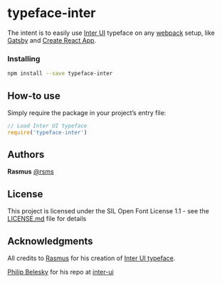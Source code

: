 # typeface-inter

The intent is to easily use [Inter UI](https://github.com/rsms/inter/) typeface on any [webpack](https://github.com/webpack) setup, like [Gatsby](https://github.com/gatsbyjs/gatsby) and [Create React App](https://github.com/facebook/create-react-app).


### Installing
```bash
npm install --save typeface-inter
```

## How-to use

Simply require the package in your project’s entry file:
```javascript
// Load Inter UI typeface
require('typeface-inter')
```

## Authors

**Rasmus** [@rsms](https://github.com/rsms)

## License

This project is licensed under the SIL Open Font License 1.1 - see the [LICENSE.md](LICENSE.md) file for details

## Acknowledgments

All credits to [Rasmus](https://github.com/rsms) for his creation of [Inter UI typeface](https://github.com/rsms/inter).

[Philip Belesky](https://github.com/philipbelesky) for his repo at [inter-ui](https://github.com/philipbelesky/inter-ui)
